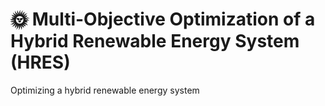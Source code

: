 # 🌞 Multi-Objective Optimization of a Hybrid Renewable Energy System (HRES)
Optimizing a hybrid renewable energy system
